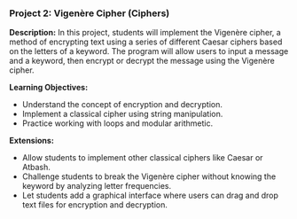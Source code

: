 ### Project 2: Vigenère Cipher (Ciphers)

**Description:**
In this project, students will implement the Vigenère cipher, a method of encrypting text using a series of different Caesar ciphers based on the letters of a keyword. The program will allow users to input a message and a keyword, then encrypt or decrypt the message using the Vigenère cipher.

**Learning Objectives:**
- Understand the concept of encryption and decryption.
- Implement a classical cipher using string manipulation.
- Practice working with loops and modular arithmetic.


**Extensions:**
- Allow students to implement other classical ciphers like Caesar or Atbash.
- Challenge students to break the Vigenère cipher without knowing the keyword by analyzing letter frequencies.
- Let students add a graphical interface where users can drag and drop text files for encryption and decryption.